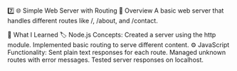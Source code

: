 7️⃣ 🌐 Simple Web Server with Routing
📝 Overview
A basic web server that handles different routes like /, /about, and /contact.

🚀 What I Learned
🏷️ Node.js Concepts:
Created a server using the http module.
Implemented basic routing to serve different content.
⚙️ JavaScript Functionality:
Sent plain text responses for each route.
Managed unknown routes with error messages.
Tested server responses on localhost.
